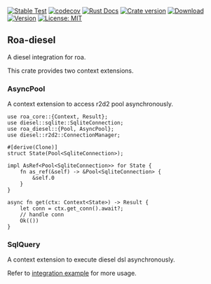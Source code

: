 [![Stable Test](https://github.com/Hexilee/roa/workflows/Stable%20Test/badge.svg)](https://github.com/Hexilee/roa/actions)
[![codecov](https://codecov.io/gh/Hexilee/roa/branch/master/graph/badge.svg)](https://codecov.io/gh/Hexilee/roa)
[![Rust Docs](https://docs.rs/roa-diesel/badge.svg)](https://docs.rs/roa-diesel)
[![Crate version](https://img.shields.io/crates/v/roa-diesel.svg)](https://crates.io/crates/roa-diesel)
[![Download](https://img.shields.io/crates/d/roa-diesel.svg)](https://crates.io/crates/roa-diesel)
[![Version](https://img.shields.io/badge/rustc-1.40+-lightgray.svg)](https://blog.rust-lang.org/2019/12/19/Rust-1.40.0.html)
[![License: MIT](https://img.shields.io/badge/License-MIT-yellow.svg)](https://github.com/Hexilee/roa/blob/master/LICENSE)

## Roa-diesel

A diesel integration for roa.

This crate provides two context extensions.

### AsyncPool
A context extension to access r2d2 pool asynchronously.

```
use roa_core::{Context, Result};
use diesel::sqlite::SqliteConnection;
use roa_diesel::{Pool, AsyncPool};
use diesel::r2d2::ConnectionManager;

#[derive(Clone)]
struct State(Pool<SqliteConnection>);

impl AsRef<Pool<SqliteConnection>> for State {
    fn as_ref(&self) -> &Pool<SqliteConnection> {
        &self.0
    }
}

async fn get(ctx: Context<State>) -> Result {
    let conn = ctx.get_conn().await?;
    // handle conn
    Ok(())
}
```

### SqlQuery
A context extension to execute diesel dsl asynchronously.

Refer to [integration example](https://github.com/Hexilee/roa/tree/master/integration/diesel-example)
for more usage.
